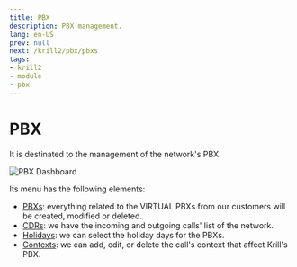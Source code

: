 ```yaml
---
title: PBX
description: PBX management.
lang: en-US
prev: null
next: /krill2/pbx/pbxs
tags:
- krill2
- module
- pbx
---
```

# PBX

It is destinated to the management of the network's PBX.

![PBX Dashboard](/img/krill2/pbx/0001.png)

Its menu has the following elements:

- [PBXs](/guide/krill2/pbx/pbxs): everything related to the VIRTUAL PBXs from our customers will be created, modified or deleted.
- [CDRs](/guide/krill2/pbx/cdrs): we have the incoming and outgoing calls' list of the network.
- [Holidays](/guide/krill2/pbx/holidays): we can select the holiday days for the PBXs.
- [Contexts](/guide/krill2/pbx/contexts): we can add, edit, or delete the call's context that affect Krill's PBX.
